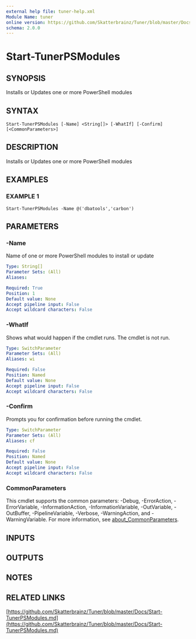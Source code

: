 ```yaml
---
external help file: tuner-help.xml
Module Name: tuner
online version: https://github.com/Skatterbrainz/Tuner/blob/master/Docs/Start-TunerPSModules.md
schema: 2.0.0
---
```


# Start-TunerPSModules

## SYNOPSIS
Installs or Updates one or more PowerShell modules

## SYNTAX

```
Start-TunerPSModules [-Name] <String[]> [-WhatIf] [-Confirm] [<CommonParameters>]
```

## DESCRIPTION
Installs or Updates one or more PowerShell modules

## EXAMPLES

### EXAMPLE 1
```
Start-TunerPSModules -Name @('dbatools','carbon')
```

## PARAMETERS

### -Name
Name of one or more PowerShell modules to install or update

```yaml
Type: String[]
Parameter Sets: (All)
Aliases:

Required: True
Position: 1
Default value: None
Accept pipeline input: False
Accept wildcard characters: False
```

### -WhatIf
Shows what would happen if the cmdlet runs.
The cmdlet is not run.

```yaml
Type: SwitchParameter
Parameter Sets: (All)
Aliases: wi

Required: False
Position: Named
Default value: None
Accept pipeline input: False
Accept wildcard characters: False
```

### -Confirm
Prompts you for confirmation before running the cmdlet.

```yaml
Type: SwitchParameter
Parameter Sets: (All)
Aliases: cf

Required: False
Position: Named
Default value: None
Accept pipeline input: False
Accept wildcard characters: False
```

### CommonParameters
This cmdlet supports the common parameters: -Debug, -ErrorAction, -ErrorVariable, -InformationAction, -InformationVariable, -OutVariable, -OutBuffer, -PipelineVariable, -Verbose, -WarningAction, and -WarningVariable. For more information, see [about_CommonParameters](http://go.microsoft.com/fwlink/?LinkID=113216).

## INPUTS

## OUTPUTS

## NOTES

## RELATED LINKS

[https://github.com/Skatterbrainz/Tuner/blob/master/Docs/Start-TunerPSModules.md](https://github.com/Skatterbrainz/Tuner/blob/master/Docs/Start-TunerPSModules.md)

